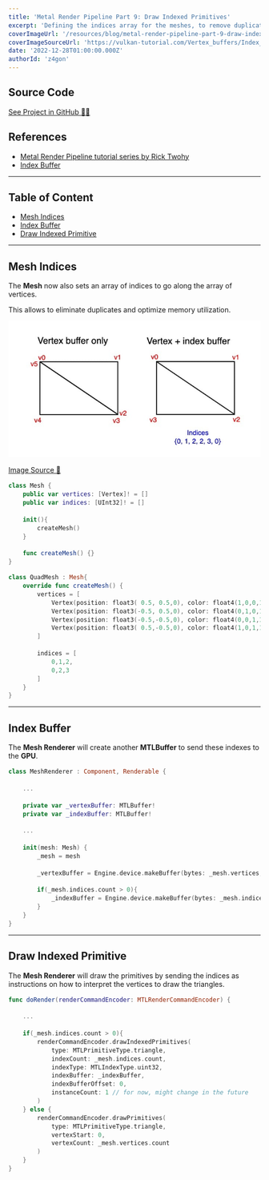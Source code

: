 ```yaml
---
title: 'Metal Render Pipeline Part 9: Draw Indexed Primitives'
excerpt: 'Defining the indices array for the meshes, to remove duplicate vertices from the vertices array. Sending the indices array as an index buffer to the GPU, to describe how to render the primitive triangles.'
coverImageUrl: '/resources/blog/metal-render-pipeline-part-9-draw-indexed-primitives/cover.jpg'
coverImageSourceUrl: 'https://vulkan-tutorial.com/Vertex_buffers/Index_buffer'
date: '2022-12-28T01:00:00.000Z'
authorId: 'z4gon'
---
```


## Source Code

[See Project in GitHub 👩‍💻](https://github.com/z4gon/metal-render-pipeline)

## References

- [Metal Render Pipeline tutorial series by Rick Twohy](https://www.youtube.com/playlist?list=PLEXt1-oJUa4BVgjZt9tK2MhV_DW7PVDsg)
- [Index Buffer](https://vulkan-tutorial.com/Vertex_buffers/Index_buffer)

---

## Table of Content

- [Mesh Indices](#mesh-indices)
- [Index Buffer](#index-buffer)
- [Draw Indexed Primitive](#draw-indexed-primitive)

---

## Mesh Indices

The **Mesh** now also sets an array of indices to go along the array of vertices.

This allows to eliminate duplicates and optimize memory utilization.

![Picture](/resources/blog/metal-render-pipeline-part-9-draw-indexed-primitives/cover.jpg)

[Image Source 🔗](https://vulkan-tutorial.com/Vertex_buffers/Index_buffer)

```swift
class Mesh {
    public var vertices: [Vertex]! = []
    public var indices: [UInt32]! = []

    init(){
        createMesh()
    }

    func createMesh() {}
}
```

```swift
class QuadMesh : Mesh{
    override func createMesh() {
        vertices = [
            Vertex(position: float3( 0.5, 0.5,0), color: float4(1,0,0,1)), //Top Right
            Vertex(position: float3(-0.5, 0.5,0), color: float4(0,1,0,1)), //Top Left
            Vertex(position: float3(-0.5,-0.5,0), color: float4(0,0,1,1)), //Bottom Left
            Vertex(position: float3( 0.5,-0.5,0), color: float4(1,0,1,1))  //Bottom Right
        ]

        indices = [
            0,1,2,
            0,2,3
        ]
    }
}
```

---

## Index Buffer

The **Mesh Renderer** will create another **MTLBuffer** to send these indexes to the **GPU**.

```swift
class MeshRenderer : Component, Renderable {

    ...

    private var _vertexBuffer: MTLBuffer!
    private var _indexBuffer: MTLBuffer!

    ...

    init(mesh: Mesh) {
        _mesh = mesh

        _vertexBuffer = Engine.device.makeBuffer(bytes: _mesh.vertices, length: Vertex.stride * _mesh.vertices.count, options: [])

        if(_mesh.indices.count > 0){
            _indexBuffer = Engine.device.makeBuffer(bytes: _mesh.indices, length: UInt32.stride * _mesh.indices.count, options: [])
        }
    }
}
```

---

## Draw Indexed Primitive

The **Mesh Renderer** will draw the primitives by sending the indices as instructions on how to interpret the vertices to draw the triangles.

```swift
func doRender(renderCommandEncoder: MTLRenderCommandEncoder) {

    ...

    if(_mesh.indices.count > 0){
        renderCommandEncoder.drawIndexedPrimitives(
            type: MTLPrimitiveType.triangle,
            indexCount: _mesh.indices.count,
            indexType: MTLIndexType.uint32,
            indexBuffer: _indexBuffer,
            indexBufferOffset: 0,
            instanceCount: 1 // for now, might change in the future
        )
    } else {
        renderCommandEncoder.drawPrimitives(
            type: MTLPrimitiveType.triangle,
            vertexStart: 0,
            vertexCount: _mesh.vertices.count
        )
    }
}
```

